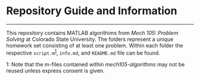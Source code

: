 # Repository Guide and Information
---
This repository contains MATLAB algorithims from *Mech 105: Problem Solving* at Colorado State University. The folders represent a unique homework set consisting of at least one problem. Within each folder the respective `script.m`<sup>[1](#footnoteUno)</sup>, `info.md`, and `README.md` file can be found.



<a name = "footnoteUno">1</a>: Note that the m-files contained within *mech105-algorithms* may not be reused unless express consent is given.  
